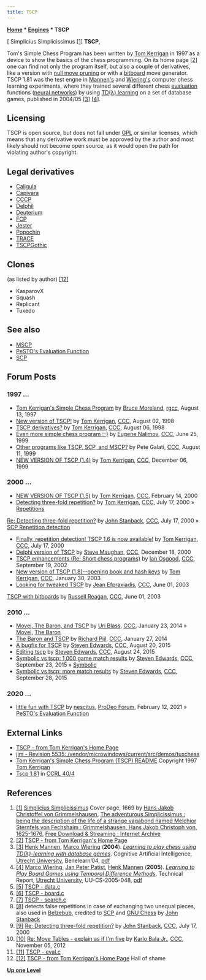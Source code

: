 ```yaml
---
title: TSCP
---
```

**[Home](Home "Home") \* [Engines](Engines "Engines") \* TSCP**



[ Simplicius Simplicissimus <a id="cite-note-1" href="#cite-ref-1">[1]</a>
**TSCP**,  

Tom's Simple Chess Program has been written by [Tom Kerrigan](Tom_Kerrigan "Tom Kerrigan") in 1997 as a device to show the basics of the chess programming. On its home page <a id="cite-note-2" href="#cite-ref-2">[2]</a> one can find not only the program itself, but also a couple of derivatives, like a version with [null move pruning](Null_Move_Pruning "Null Move Pruning") or with a [bitboard](Bitboards "Bitboards") move generator. TSCP 1.81 was the test engne in [Mannen's](Henk_Mannen "Henk Mannen") and [Wiering's](Marco_Wiering "Marco Wiering") computer chess learning experiments, where they trained several different chess [evaluation](Evaluation "Evaluation") functions ([neural networks](Neural_Networks "Neural Networks")) by using [TD(λ) learning](Temporal_Difference_Learning "Temporal Difference Learning") on a set of database games, published in 2004/05 <a id="cite-note-3" href="#cite-ref-3">[3]</a> <a id="cite-note-4" href="#cite-ref-4">[4]</a>. 



## Licensing


TSCP is open source, but does not fall under [GPL](Free_Software_Foundation#GPL "Free Software Foundation") or similar licenses, which means that any derivative work must be approved by the author and most likely should not become open source, as it would open the path for violating author's copyright.



## Legal derivatives


* [Caligula](Caligula_PC "Caligula PC")
* [Capivara](Capivara "Capivara")
* [CCCP](CCCP "CCCP")
* [Delphil](Delphil "Delphil")
* [Deuterium](Deuterium "Deuterium")
* [FCP](FCP "FCP")
* [Jester](Jester_US "Jester US")
* [Popochin](index.php?title=Popochin&action=edit&redlink=1 "Popochin (page does not exist)")
* [TRACE](TRACE "TRACE")
* [TSCPGothic](index.php?title=TSCPGothic&action=edit&redlink=1 "TSCPGothic (page does not exist)")


## Clones


(as listed by author) <a id="cite-note-12" href="#cite-ref-12">[12]</a>



* KasparovX
* Squash
* Replicant
* Tuxedo


## See also


* [MSCP](MSCP "MSCP")
* [PeSTO's Evaluation Function](PeSTO%27s_Evaluation_Function "PeSTO's Evaluation Function")
* [SCP](SCP "SCP")


## Forum Posts


### 1997 ...


* [Tom Kerrigan's Simple Chess Program](http://groups.google.com/group/rec.games.chess.computer/browse_frm/thread/f6d1e6096a06fa8) by [Bruce Moreland](Bruce_Moreland "Bruce Moreland"), [rgcc](Computer_Chess_Forums "Computer Chess Forums"), August 13, 1997
* [New version of TSCP!](https://www.stmintz.com/ccc/index.php?id=23632) by [Tom Kerrigan](Tom_Kerrigan "Tom Kerrigan"), [CCC](CCC "CCC"), August 02, 1998
* [TSCP derivatives?](https://www.stmintz.com/ccc/index.php?id=24043) by [Tom Kerrigan](Tom_Kerrigan "Tom Kerrigan"), [CCC](CCC "CCC"), August 06, 1998
* [Even more simple chess program :-)](https://www.stmintz.com/ccc/index.php?id=58083) by [Eugene Nalimov](Eugene_Nalimov "Eugene Nalimov"), [CCC](CCC "CCC"), June 25, 1999
* [Other programs like TSCP, SCP, and MSCP?](https://www.stmintz.com/ccc/index.php?id=64315) by Pete Galati, [CCC](CCC "CCC"), August 11, 1999
* [NEW VERSION OF TSCP (1.4)](https://www.stmintz.com/ccc/index.php?id=81053) by [Tom Kerrigan](Tom_Kerrigan "Tom Kerrigan"), [CCC](CCC "CCC"), December 06, 1999


### 2000 ...


* [NEW VERSION OF TSCP (1.5)](https://www.stmintz.com/ccc/index.php?id=97100) by [Tom Kerrigan](Tom_Kerrigan "Tom Kerrigan"), [CCC](CCC "CCC"), February 14, 2000
* [Detecting three-fold repetition?](https://www.stmintz.com/ccc/index.php?id=119867) by [Tom Kerrigan](Tom_Kerrigan "Tom Kerrigan"), [CCC](CCC "CCC"), July 17, 2000 » [Repetitions](Repetitions "Repetitions")


 [Re: Detecting three-fold repetition?](https://www.stmintz.com/ccc/index.php?id=119911) by [John Stanback](John_Stanback "John Stanback"), [CCC](CCC "CCC"), July 17, 2000 » [SCP Repetition detection](SCP#Repetitions "SCP")
* [Finally, repetition detection! TSCP 1.6 is now available!](https://www.stmintz.com/ccc/index.php?id=120028) by [Tom Kerrigan](Tom_Kerrigan "Tom Kerrigan"), [CCC](CCC "CCC"), July 17, 2000
* [Delphi version of TSCP](https://www.stmintz.com/ccc/index.php?id=145411) by [Steve Maughan](Steve_Maughan "Steve Maughan"), [CCC](CCC "CCC"), December 18, 2000
* [TSCP enhancements (Re: Short chess programs)](https://www.stmintz.com/ccc/index.php?id=252881) by [Ian Osgood](Ian_Osgood "Ian Osgood"), [CCC](CCC "CCC"), September 19, 2002
* [New version of TSCP (1.8)--opening book and hash keys](https://www.stmintz.com/ccc/index.php?id=280383) by [Tom Kerrigan](Tom_Kerrigan "Tom Kerrigan"), [CCC](CCC "CCC"), January 30, 2003
* [Looking for tweaked TSCP](https://www.stmintz.com/ccc/index.php?id=298902) by [Jean Efpraxiadis](index.php?title=Jean_Efpraxiadis&action=edit&redlink=1 "Jean Efpraxiadis (page does not exist)"), [CCC](CCC "CCC"), June 01, 2003


 [TSCP with bitboards](https://www.stmintz.com/ccc/index.php?id=298973) by [Russell Reagan](Russell_Reagan "Russell Reagan"), [CCC](CCC "CCC"), June 01, 2003
### 2010 ...


* [Movei, The Baron, and TSCP](http://www.talkchess.com/forum/viewtopic.php?t=51063) by [Uri Blass](Uri_Blass "Uri Blass"), [CCC](CCC "CCC"), January 23, 2014 » [Movei](Movei "Movei"), [The Baron](The_Baron "The Baron")
* [The Baron and TSCP](http://www.talkchess.com/forum/viewtopic.php?t=51073) by [Richard Pijl](Richard_Pijl "Richard Pijl"), [CCC](CCC "CCC"), January 27, 2014
* [A bugfix for TSCP](http://www.talkchess.com/forum/viewtopic.php?t=57318) by [Steven Edwards](Steven_Edwards "Steven Edwards"), [CCC](CCC "CCC"), August 20, 2015
* [Editing tscp](http://www.talkchess.com/forum/viewtopic.php?t=57366) by [Steven Edwards](Steven_Edwards "Steven Edwards"), [CCC](CCC "CCC"), August 24, 2015
* [Symbolic vs tscp: 1,000 game match results](http://www.talkchess.com/forum/viewtopic.php?t=57730) by [Steven Edwards](Steven_Edwards "Steven Edwards"), [CCC](CCC "CCC"), September 23, 2015 » [Symbolic](Symbolic "Symbolic")
* [Symbolic vs tscp: more match results](http://www.talkchess.com/forum/viewtopic.php?t=57776) by [Steven Edwards](Steven_Edwards "Steven Edwards"), [CCC](CCC "CCC"), September 28, 2015


### 2020 ...


* [little fun with TSCP](https://prodeo.actieforum.com/t252-little-fun-with-tscp) by [nescitus](Pawel_Koziol "Pawel Koziol"), [ProDeo Forum](Computer_Chess_Forums "Computer Chess Forums"), February 12, 2021 » [PeSTO's Evaluation Function](PeSTO%27s_Evaluation_Function "PeSTO's Evaluation Function")


## External Links


* [TSCP - from Tom Kerrigan's Home Page](http://www.tckerrigan.com/Chess/TSCP)
* [jim - Revision 5535: /vendor/microwindows/current/src/demos/tuxchess](https://jim.sh/svn/jim/vendor/microwindows/current/src/demos/tuxchess/)
* [Tom Kerrigan's Simple Chess Program (TSCP) README](https://jim.sh/svn/jim/vendor/microwindows/current/src/demos/tuxchess/README.chess) Copyright 1997 [Tom Kerrigan](Tom_Kerrigan "Tom Kerrigan")
* [Tscp 1.81](http://www.computerchess.org.uk/ccrl/404/cgi/engine_details.cgi?print=Details&eng=Tscp%201.81#Tscp_1_81) in [CCRL 40/4](CCRL "CCRL")


## References


1. <a id="cite-ref-1" href="#cite-note-1">[1]</a> [Simplicius Simplicissimus](https://en.wikipedia.org/wiki/Simplicius_Simplicissimus) Cover page, 1669 by [Hans Jakob Christoffel von Grimmelshausen](https://en.wikipedia.org/wiki/Hans_Jakob_Christoffel_von_Grimmelshausen), [The adventurous Simplicissimus : being the description of the life of a strange vagabond named Melchior Sternfels von Fechshaim : Grimmelshausen, Hans Jakob Christoph von, 1625-1676](https://archive.org/details/adventuroussimpl00grimrich), [Free Download & Streaming : Internet Archive](https://en.wikipedia.org/wiki/Internet_Archive)
2. <a id="cite-ref-2" href="#cite-note-2">[2]</a> [TSCP - from Tom Kerrigan's Home Page](http://www.tckerrigan.com/Chess/TSCP)
3. <a id="cite-ref-3" href="#cite-note-3">[3]</a> [Henk Mannen](Henk_Mannen "Henk Mannen"), [Marco Wiering](Marco_Wiering "Marco Wiering") (**2004**). *[Learning to play chess using TD(λ)-learning with database games](https://www.semanticscholar.org/paper/Learning-to-Play-Chess-using-TD(lambda)-learning-Mannen-Wiering/00a6f81c8ebe8408c147841f26ed27eb13fb07f3)*. Cognitive Artiﬁcial Intelligence, [Utrecht University](https://en.wikipedia.org/wiki/Utrecht_University), Benelearn’04, [pdf](https://www.ai.rug.nl/~mwiering/GROUP/ARTICLES/learning-chess.pdf)
4. <a id="cite-ref-4" href="#cite-note-4">[4]</a> [Marco Wiering](Marco_Wiering "Marco Wiering"), [Jan Peter Patist](https://dblp.org/pid/20/4400.html), [Henk Mannen](Henk_Mannen "Henk Mannen") (**2005**). *[Learning to Play Board Games using Temporal Difference Methods](https://www.semanticscholar.org/paper/Learning-to-Play-Board-Games-using-Temporal-Methods-Wiering-Patist/7410e2bf16ed184db89f0e3acbbfdad473623b7a)*. Technical Report, [Utrecht University](https://en.wikipedia.org/wiki/Utrecht_University), UU-CS-2005-048, [pdf](http://webdoc.sub.gwdg.de/ebook/serien/ah/UU-CS/2005-048.pdf)
5. <a id="cite-ref-5" href="#cite-note-5">[5]</a> [TSCP - data.c](https://jim.sh/svn/jim/vendor/microwindows/current/src/demos/tuxchess/data.c)
6. <a id="cite-ref-6" href="#cite-note-6">[6]</a> [TSCP - board.c](https://jim.sh/svn/jim/vendor/microwindows/current/src/demos/tuxchess/board.c)
7. <a id="cite-ref-7" href="#cite-note-7">[7]</a> [TSCP - search.c](https://jim.sh/svn/jim/vendor/microwindows/current/src/demos/tuxchess/search.c)
8. <a id="cite-ref-8" href="#cite-note-8">[8]</a> detects false repetitions in case of exchanging two unequal pieces, also used in [Belzebub](Belzebub "Belzebub"), credited to [SCP](SCP "SCP") and [GNU Chess](GNU_Chess "GNU Chess") by [John Stanback](John_Stanback "John Stanback")
9. <a id="cite-ref-9" href="#cite-note-9">[9]</a> [Re: Detecting three-fold repetition?](https://www.stmintz.com/ccc/index.php?id=119911) by [John Stanback](John_Stanback "John Stanback"), [CCC](CCC "CCC"), July 17, 2000
10. <a id="cite-ref-10" href="#cite-note-10">[10]</a> [Re: Move Tables - explain as if I'm five](http://www.talkchess.com/forum/viewtopic.php?topic_view=threads&p=490672&t=45846) by [Karlo Bala Jr.](Karlo_Balla "Karlo Balla"), [CCC](CCC "CCC"), November 05, 2012
11. <a id="cite-ref-11" href="#cite-note-11">[11]</a> [TSCP - eval.c](https://jim.sh/svn/jim/vendor/microwindows/current/src/demos/tuxchess/eval.c)
12. <a id="cite-ref-12" href="#cite-note-12">[12]</a> [TSCP - from Tom Kerrigan's Home Page](http://www.tckerrigan.com/Chess/TSCP) Hall of shame

**[Up one Level](Engines "Engines")**







 
